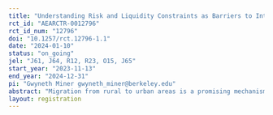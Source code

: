 ```yaml
---
title: "Understanding Risk and Liquidity Constraints as Barriers to Internal Migration"
rct_id: "AEARCTR-0012796"
rct_id_num: "12796"
doi: "10.1257/rct.12796-1.1"
date: "2024-01-10"
status: "on_going"
jel: "J61, J64, R12, R23, O15, J65"
start_year: "2023-11-13"
end_year: "2024-12-31"
pi: "Gwyneth Miner gwyneth_miner@berkeley.edu"
abstract: "Migration from rural to urban areas is a promising mechanism to increase aggregate productivity, contribute to a country’s overall economic growth, and improve the lives of the rural poor in many low-income countries. Despite the potential gains from urban migration, we still see large proportions of the populations in lower-income countries residing in rural areas and mainly engaged in subsistence farming. Through a randomized controlled trial, this project studies how unemployment insurance for informal work in Kenya, conditional on migration to Nairobi, can reduce rural poverty by providing the support migrants need to find urban job matches."
layout: registration
---
```


